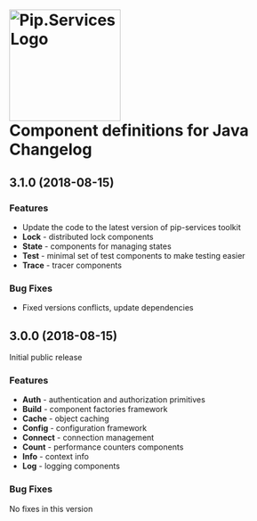 # <img src="https://uploads-ssl.webflow.com/5ea5d3315186cf5ec60c3ee4/5edf1c94ce4c859f2b188094_logo.svg" alt="Pip.Services Logo" width="200"> <br/> Component definitions for Java Changelog

## <a name="3.1.0"></a> 3.1.0 (2018-08-15)
### Features
- Update the code to the latest version of pip-services toolkit
- **Lock** -  distributed lock components
- **State** - components for managing states
- **Test** - minimal set of test components to make testing easier
- **Trace** - tracer components

### Bug Fixes
- Fixed versions conflicts, update dependencies

## <a name="3.0.0"></a> 3.0.0 (2018-08-15)

Initial public release

### Features
- **Auth** - authentication and authorization primitives
- **Build** - component factories framework
- **Cache** - object caching
- **Config** - configuration framework
- **Connect** - connection management
- **Count** - performance counters components
- **Info** - context info
- **Log** - logging components

### Bug Fixes
No fixes in this version

